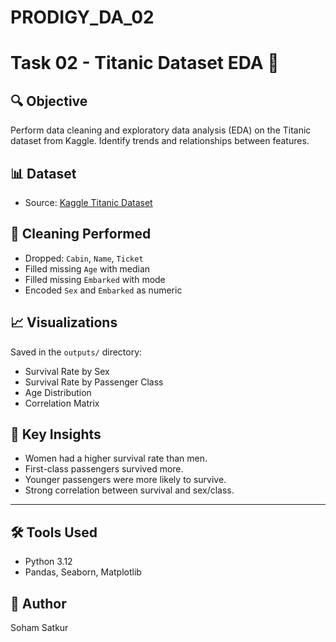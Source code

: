 # PRODIGY_DA_02
# Task 02 - Titanic Dataset EDA 🚢

## 🔍 Objective
Perform data cleaning and exploratory data analysis (EDA) on the Titanic dataset from Kaggle. Identify trends and relationships between features.

## 📊 Dataset
- Source: [Kaggle Titanic Dataset](https://www.kaggle.com/c/titanic/data)

## 🧼 Cleaning Performed
- Dropped: `Cabin`, `Name`, `Ticket`
- Filled missing `Age` with median
- Filled missing `Embarked` with mode
- Encoded `Sex` and `Embarked` as numeric

## 📈 Visualizations
Saved in the `outputs/` directory:
- Survival Rate by Sex
- Survival Rate by Passenger Class
- Age Distribution
- Correlation Matrix

## 📌 Key Insights
- Women had a higher survival rate than men.
- First-class passengers survived more.
- Younger passengers were more likely to survive.
- Strong correlation between survival and sex/class.

---

## 🛠️ Tools Used
- Python 3.12
- Pandas, Seaborn, Matplotlib

## 🧠 Author
Soham Satkur

